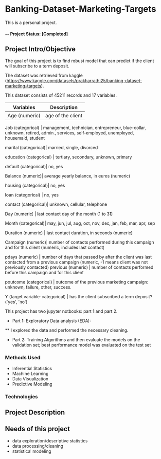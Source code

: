 # Banking-Dataset-Marketing-Targets
This is a personal project. 
#### -- Project Status: [Completed]
## Project Intro/Objective
The goal of this project is to find robust model that can predict if the client will subscribe to a term deposit.


The dataset was retrieved from kaggle (https://www.kaggle.com/datasets/prakharrathi25/banking-dataset-marketing-targets). 

This dataset consists of 45211 records and 17 variables. 

Variables | Description
--- | --- 
Age (numeric) | age of the client
 
Job (categorical) | management, technician, entrepreneur, blue-collar, unknown, retired, admin., services, self-employed, unemployed, housemaid, student
 
marital (categorical)| married, single, divorced

education (categorical) | tertiary, secondary, unknown, primary

default (categorical)| no, yes

Balance (numeric)| average yearly balance, in euros (numeric) 

housing (categorical)| no, yes

loan (categorical) | no, yes

contact (categorical)| unknown, cellular, telephone

Day (numeric) | last contact day of the month (1 to 31)

Month (categorical)| may, jun, jul, aug, oct, nov, dec, jan, feb, mar, apr, sep

Duration (numeric) | last contact duration, in seconds (numeric)

Campaign (numeric)| number of contacts performed during this campaign and for this client (numeric, includes last contact)

pdays (numeric) | number of days that passed by after the client was last contacted from a previous campaign (numeric, -1 means client was not previously contacted)
previous (numeric) | number of contacts performed before this campaign and for this client

poutcome (categorical) | outcome of the previous marketing campaign: unknown, failure, other, success.

Y (target variable-categorical) | has the client subscribed a term deposit? ('yes', 'no')







This project has two jupyter notbooks: part 1 and part 2.

* Part 1: Exploratory Data analysis (EDA): 

** I explored the data and performed the necessary cleaning. 

* Part 2: Training Algorithms and then evaluate the models on the validation set; best performance model was evaluated on the test set

### Methods Used
* Inferential Statistics
* Machine Learning
* Data Visualization
* Predictive Modeling


### Technologies



## Project Description

 
## Needs of this project

- data exploration/descriptive statistics
- data processing/cleaning
- statistical modeling


